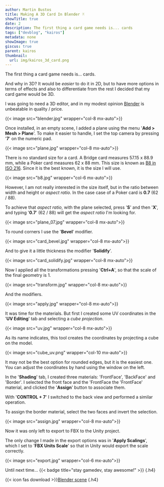 ```yaml
---
author: Martin Bustos
title: Making A 3D Card In Blender 🃏
showTitle: true
date: 2
description: The first thing a card game needs is... cards
tags: ["devblog", "kairos"]
metadata: none
showImage: true
giscus: true
parent: kairos
thumbnail:
  url: img/kairos_3d_card.png
---
```


The first thing a card game needs is... cards.

And why in 3D? It would be _easier_ to do it in 2D, but to have more options in terms of effects and also to differentiate from the rest I decided that my card game would be 3D.

I was going to need a 3D editor, and in my modest opinion [Blender](https://www.blender.org/) is unbeatable in quality / price.

{{< image src="blender.jpg" wrapper="col-8 mx-auto">}}

Once installed, in an empty scene, I added a plane using the menu '**Add > Mesh > Plane**'.
To make it easier to handle, I set the top camera by pressing '**7**' on the numeric pad.

{{< image src="plane.jpg" wrapper="col-8 mx-auto">}}

There is no standard size for a card. A Bridge card measures 57.15 x 88.9 mm, while a Poker card measures 62 x 88 mm. This size is known as [B8 in ISO 216](https://formaty.info/en/B8/). Since it is the best known, it is the size I will use.

{{< image src="b8.jpg" wrapper="col-6 mx-auto">}}

However, I am not really interested in the size itself, but in the ratio between width and height or _aspect ratio_. In the case case of a Poker card is **0.7** (62 / 88).

To achieve that _aspect ratio_, with the plane selected, press '**S**' and then '**X**', and typing '**0.7**' (62 / 88) will get the _aspect ratio_ I'm looking for.

{{< image src="plane_07.jpg" wrapper="col-8 mx-auto">}}

To round corners I use the '**Bevel**' modifier.

{{< image src="card_bevel.jpg" wrapper="col-8 mx-auto">}}

And to give it a little thickness the modifier '**Solidify**'.

{{< image src="card_solidify.jpg" wrapper="col-8 mx-auto">}}

Now I applied all the transformations pressing '**Ctrl+A**', so that the scale of the final geometry is 1.

{{< image src="transform.jpg" wrapper="col-8 mx-auto">}}

And the modifiers.

{{< image src="apply.jpg" wrapper="col-8 mx-auto">}}

It was time for the materials. But first I created some UV coordinates in the '**UV Editing**' tab and selecting a _cube projection_.

{{< image src="uv.jpg" wrapper="col-8 mx-auto">}}

As its name indicates, this tool creates the coordinates by projecting a cube on the model.

{{< image src="cube_uv.png" wrapper="col-10 mx-auto">}}

It may not be the best option for rounded edges, but it is the easiest one. You can adjust the coordinates by hand using the window on the left.

In the '**Shading**' tab, I created three materials: 'FrontFace', 'BackFace' and 'Border'. I selected the front face and the 'FrontFace
the 'FrontFace' material, and clicked the '**Assign**' button to associate them.

With '**CONTROL + 7**' I switched to the back view and performed a similar operation.

To assign the border material, select the two faces and invert the selection.

{{< image src="assign.jpg" wrapper="col-8 mx-auto">}}

Now it was only left to export to FBX to the Unity project.

The only change I made in the export options was in '**Apply Scalings**', which I set to '**FBX Units Scale**' so that in Unity would export the scale correctly.

{{< image src="export.jpg" wrapper="col-6 mx-auto">}}


Until next time... {{< badge title="stay gamedev, stay awesome!" >}}
{.h4}

{{< icon fas download >}}[Blender scene](card.blend)
{.h4}